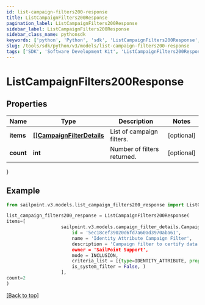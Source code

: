 ```yaml
---
id: list-campaign-filters200-response
title: ListCampaignFilters200Response
pagination_label: ListCampaignFilters200Response
sidebar_label: ListCampaignFilters200Response
sidebar_class_name: pythonsdk
keywords: ['python', 'Python', 'sdk', 'ListCampaignFilters200Response', 'ListCampaignFilters200Response'] 
slug: /tools/sdk/python/v3/models/list-campaign-filters200-response
tags: ['SDK', 'Software Development Kit', 'ListCampaignFilters200Response', 'ListCampaignFilters200Response']
---
```


# ListCampaignFilters200Response


## Properties

Name | Type | Description | Notes
------------ | ------------- | ------------- | -------------
**items** | [**[]CampaignFilterDetails**](campaign-filter-details) | List of campaign filters. | [optional] 
**count** | **int** | Number of filters returned. | [optional] 
}

## Example

```python
from sailpoint.v3.models.list_campaign_filters200_response import ListCampaignFilters200Response

list_campaign_filters200_response = ListCampaignFilters200Response(
items=[
                    sailpoint.v3.models.campaign_filter_details.CampaignFilterDetails(
                        id = '5ec18cef39020d6fd7a60ad3970aba61', 
                        name = 'Identity Attribute Campaign Filter', 
                        description = 'Campaign filter to certify data based on an identity attribute's specified property.', 
                        owner = 'SailPoint Support', 
                        mode = INCLUSION, 
                        criteria_list = [{type=IDENTITY_ATTRIBUTE, property=displayName, value=support, operation=CONTAINS, negateResult=false, shortCircuit=false, recordChildMatches=false, id=null, suppressMatchedItems=false, children=null}], 
                        is_system_filter = False, )
                    ],
count=2
)

```
[[Back to top]](#) 

